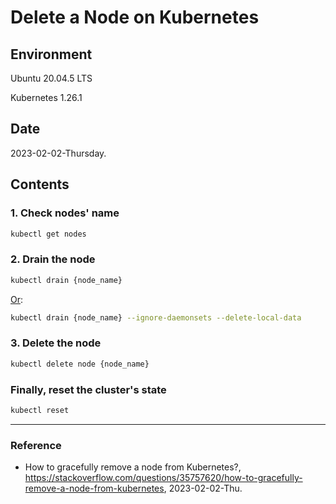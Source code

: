 # Delete a Node on Kubernetes

## Environment

Ubuntu 20.04.5 LTS

Kubernetes 1.26.1

## Date

2023-02-02-Thursday.

## Contents

### 1. Check nodes' name

```Bash
kubectl get nodes
```

### 2. Drain the node

```Bash
kubectl drain {node_name}
```

[Or](https://github.com/inyong37/Vision/blob/master/Troubleshooting/Kubernetes-node-drain.md):

```Bash
kubectl drain {node_name} --ignore-daemonsets --delete-local-data
```

### 3. Delete the node

```Bash
kubectl delete node {node_name}
```

### Finally, reset the cluster's state

```Bash
kubectl reset
```

---

### Reference
- How to gracefully remove a node from Kubernetes?, https://stackoverflow.com/questions/35757620/how-to-gracefully-remove-a-node-from-kubernetes, 2023-02-02-Thu.
